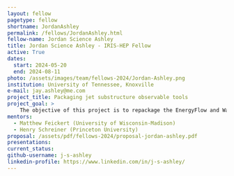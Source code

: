 ```yaml
---
layout: fellow
pagetype: fellow
shortname: JordanAshley
permalink: /fellows/JordanAshley.html
fellow-name: Jordan Science Ashley
title: Jordan Science Ashley - IRIS-HEP Fellow
active: True
dates:
  start: 2024-05-20
  end: 2024-08-11
photo: /assets/images/team/fellows-2024/Jordan-Ashley.png
institution: University of Tennessee, Knoxville
e-mail: jay.ashley@me.com
project_title: Packaging jet substructure observable tools
project_goal: >
    The objective of this project is to repackage the EnergyFlow and Wasserstein tools for modern PyPI and conda-forge.
mentors:
  - Matthew Feickert (University of Wisconsin-Madison)
  - Henry Schreiner (Princeton University)
proposal: /assets/pdf/fellows-2024/proposal-jordan-ashley.pdf
presentations:
current_status:
github-username: j-s-ashley
linkedin-profile: https://www.linkedin.com/in/j-s-ashley/
---
```

